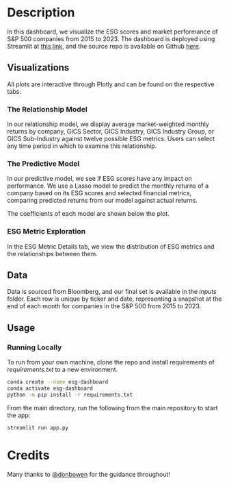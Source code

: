 # Description

In this dashboard, we visualize the ESG scores and market performance of S&P 500 companies from 2015 to 2023.  The dashboard is deployed using Streamlit at [this link](https://nicole-elchaar-esg-dashboard-app-mpiwio.streamlit.app), and the source repo is available on Github [here](https://github.com/nicole-elchaar/esg-dashboard).

## Visualizations

All plots are interactive through Plotly and can be found on the respective tabs.

### The Relationship Model

In our relationship model, we display average market-weighted monthly returns by company, GICS Sector, GICS Industry, GICS Industry Group, or GICS Sub-Industry against twelve possible ESG metrics.  Users can select any time period in which to examine this relationship.

### The Predictive Model

In our predictive model, we see if ESG scores have any impact on performance.  We use a Lasso model to predict the monthly returns of a company based on its ESG scores and selected financial metrics, comparing predicted returns from our model against actual returns.

The coefficients of each model are shown below the plot.

### ESG Metric Exploration

In the ESG Metric Details tab, we view the distribution of ESG metrics and the relationships between them.

## Data

Data is sourced from Bloomberg, and our final set is available in the *inputs* folder.  Each row is unique by ticker and date, representing a snapshot at the end of each month for companies in the S&P 500 from 2015 to 2023.

## Usage

### Running Locally

To run from your own machine, clone the repo and install requirements of *requirements.txt* to a new environment.

```bash
conda create --name esg-dashboard
conda activate esg-dashboard
python -m pip install -r requirements.txt
```

From the main directory, run the following from the main repository to start the app:

```bash
streamlit run app.py
```

# Credits

Many thanks to [@donbowen](https://bowen.finance) for the guidance throughout!

